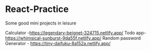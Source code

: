 # React-Practice
Some good mini projects in leisure

Calculator -https://legendary-beignet-324715.netlify.app/
Todo app- https://whimsical-sunburst-9da55f.netlify.app/
Random password Generator - https://tiny-daifuku-8a152a.netlify.app/
